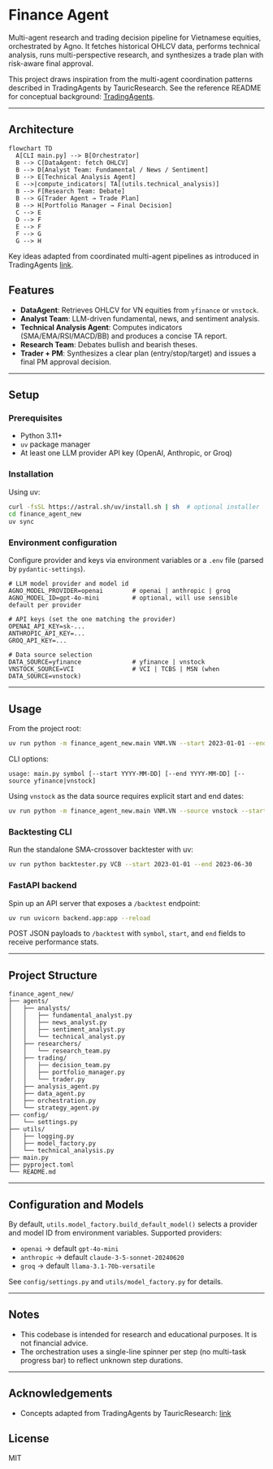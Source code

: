 # Finance Agent

Multi-agent research and trading decision pipeline for Vietnamese equities, orchestrated by Agno. It fetches historical OHLCV data, performs technical analysis, runs multi-perspective research, and synthesizes a trade plan with risk-aware final approval.

This project draws inspiration from the multi-agent coordination patterns described in TradingAgents by TauricResearch. See the reference README for conceptual background: [TradingAgents](https://github.com/TauricResearch/TradingAgents/blob/main/README.md).

---

## Architecture

```mermaid
flowchart TD
  A[CLI main.py] --> B[Orchestrator]
  B --> C[DataAgent: fetch OHLCV]
  B --> D[Analyst Team: Fundamental / News / Sentiment]
  B --> E[Technical Analysis Agent]
  E -->|compute_indicators| TA[(utils.technical_analysis)]
  B --> F[Research Team: Debate]
  B --> G[Trader Agent → Trade Plan]
  B --> H[Portfolio Manager → Final Decision]
  C --> E
  D --> F
  E --> F
  F --> G
  G --> H
```

Key ideas adapted from coordinated multi-agent pipelines as introduced in TradingAgents [link](https://github.com/TauricResearch/TradingAgents/blob/main/README.md).

## Features

- **DataAgent**: Retrieves OHLCV for VN equities from `yfinance` or `vnstock`.
- **Analyst Team**: LLM-driven fundamental, news, and sentiment analysis.
- **Technical Analysis Agent**: Computes indicators (SMA/EMA/RSI/MACD/BB) and produces a concise TA report.
- **Research Team**: Debates bullish and bearish theses.
- **Trader + PM**: Synthesizes a clear plan (entry/stop/target) and issues a final PM approval decision.

---

## Setup

### Prerequisites

- Python 3.11+
- `uv` package manager
- At least one LLM provider API key (OpenAI, Anthropic, or Groq)

### Installation

Using uv:

```bash
curl -fsSL https://astral.sh/uv/install.sh | sh  # optional installer
cd finance_agent_new
uv sync
```

### Environment configuration

Configure provider and keys via environment variables or a `.env` file (parsed by `pydantic-settings`).

```
# LLM model provider and model id
AGNO_MODEL_PROVIDER=openai        # openai | anthropic | groq
AGNO_MODEL_ID=gpt-4o-mini         # optional, will use sensible default per provider

# API keys (set the one matching the provider)
OPENAI_API_KEY=sk-...
ANTHROPIC_API_KEY=...
GROQ_API_KEY=...

# Data source selection
DATA_SOURCE=yfinance              # yfinance | vnstock
VNSTOCK_SOURCE=VCI                # VCI | TCBS | MSN (when DATA_SOURCE=vnstock)
```

---

## Usage

From the project root:

```bash
uv run python -m finance_agent_new.main VNM.VN --start 2023-01-01 --end 2023-12-31
```

CLI options:

```
usage: main.py symbol [--start YYYY-MM-DD] [--end YYYY-MM-DD] [--source yfinance|vnstock]
```

Using `vnstock` as the data source requires explicit start and end dates:

```bash
uv run python -m finance_agent_new.main VNM.VN --source vnstock --start 2023-01-01 --end 2023-12-31
```

### Backtesting CLI

Run the standalone SMA-crossover backtester with uv:

```bash
uv run python backtester.py VCB --start 2023-01-01 --end 2023-06-30
```

### FastAPI backend

Spin up an API server that exposes a `/backtest` endpoint:

```bash
uv run uvicorn backend.app:app --reload
```

POST JSON payloads to `/backtest` with `symbol`, `start`, and `end` fields to receive performance stats.

---

## Project Structure

```text
finance_agent_new/
├── agents/
│   ├── analysts/
│   │   ├── fundamental_analyst.py
│   │   ├── news_analyst.py
│   │   ├── sentiment_analyst.py
│   │   └── technical_analyst.py
│   ├── researchers/
│   │   └── research_team.py
│   ├── trading/
│   │   ├── decision_team.py
│   │   ├── portfolio_manager.py
│   │   └── trader.py
│   ├── analysis_agent.py
│   ├── data_agent.py
│   ├── orchestration.py
│   └── strategy_agent.py
├── config/
│   └── settings.py
├── utils/
│   ├── logging.py
│   ├── model_factory.py
│   └── technical_analysis.py
├── main.py
├── pyproject.toml
└── README.md
```

---

## Configuration and Models

By default, `utils.model_factory.build_default_model()` selects a provider and model ID from environment variables. Supported providers:

- `openai` → default `gpt-4o-mini`
- `anthropic` → default `claude-3-5-sonnet-20240620`
- `groq` → default `llama-3.1-70b-versatile`

See `config/settings.py` and `utils/model_factory.py` for details.

---

## Notes

- This codebase is intended for research and educational purposes. It is not financial advice.
- The orchestration uses a single-line spinner per step (no multi-task progress bar) to reflect unknown step durations.

---

## Acknowledgements

- Concepts adapted from TradingAgents by TauricResearch: [link](https://github.com/TauricResearch/TradingAgents/blob/main/README.md)

## License

MIT
